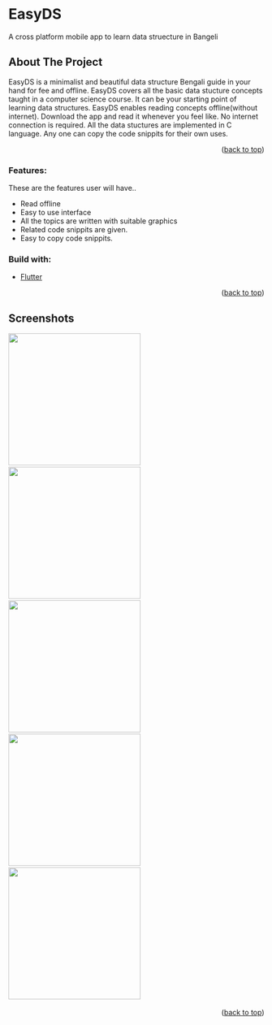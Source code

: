 # EasyDS

A cross platform mobile app to learn data struecture in Bangeli

## About The Project

EasyDS is a minimalist and beautiful data structure Bengali guide in your hand for fee and offline. EasyDS covers all the basic data stucture concepts taught in a computer science course. It can be your starting point of learning data structures. 
EasyDS enables reading concepts offline(without internet). Download the app and read it whenever you feel like. No internet connection is required.
All the data stuctures are implemented in C language. Any one can copy the code snippits for their own uses.

<p align="right">(<a href="#top">back to top</a>)</p>

### Features:

These are the features user will have..

* Read offline
* Easy to use interface
* All the topics are written with suitable graphics
* Related code snippits are given.
* Easy to copy code snippits.

### Build with: 

* [Flutter](https://flutter.dev//)

<p align="right">(<a href="#top">back to top</a>)</p>

## Screenshots

<img src="https://user-images.githubusercontent.com/50527978/175776196-19bc7aac-1bd1-4fb1-b9df-12e62a294fea.jpg" width="260">&emsp;
<img src="https://user-images.githubusercontent.com/50527978/175776212-d49c225d-22ad-4c3b-a5bd-7f9f8cbfb84f.jpg" width="260">&emsp;
<img src="https://user-images.githubusercontent.com/50527978/175776221-9739b7d8-ba93-4bc4-875b-6b9e76b57102.jpg" width="260">&emsp;
<img src="https://user-images.githubusercontent.com/50527978/175776234-886afd40-9da9-48ba-bc5e-2d16d4d89157.jpg" width="260">&emsp;
<img src="https://user-images.githubusercontent.com/50527978/175776241-8d2db608-8bba-46e3-a2c6-8e4aa5c5ed55.jpg" width="260">&emsp;

 <p align="right">(<a href="#top">back to top</a>)</p>
